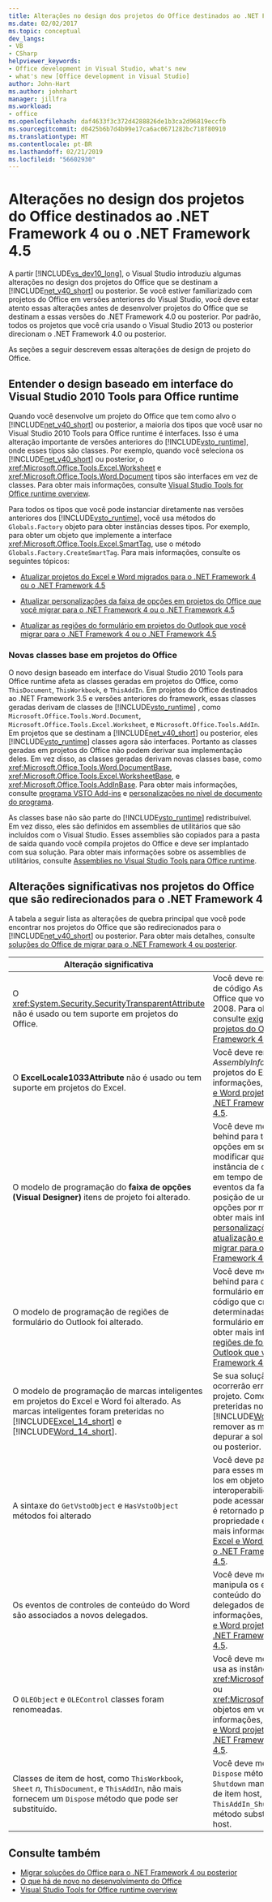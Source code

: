 ```yaml
---
title: Alterações no design dos projetos do Office destinados ao .NET Framework
ms.date: 02/02/2017
ms.topic: conceptual
dev_langs:
- VB
- CSharp
helpviewer_keywords:
- Office development in Visual Studio, what's new
- what's new [Office development in Visual Studio]
author: John-Hart
ms.author: johnhart
manager: jillfra
ms.workload:
- office
ms.openlocfilehash: daf4633f3c372d4288826de1b3ca2d96819eccfb
ms.sourcegitcommit: d0425b6b7d4b99e17ca6ac0671282bc718f80910
ms.translationtype: MT
ms.contentlocale: pt-BR
ms.lasthandoff: 02/21/2019
ms.locfileid: "56602930"
---
```

# <a name="changes-to-the-design-of-office-projects-that-target-the-net-framework-4-or-the-net-framework-45"></a>Alterações no design dos projetos do Office destinados ao .NET Framework 4 ou o .NET Framework 4.5
  A partir [!INCLUDE[vs_dev10_long](../sharepoint/includes/vs-dev10-long-md.md)], o Visual Studio introduziu algumas alterações no design dos projetos do Office que se destinam a [!INCLUDE[net_v40_short](../sharepoint/includes/net-v40-short-md.md)] ou posterior. Se você estiver familiarizado com projetos do Office em versões anteriores do Visual Studio, você deve estar atento essas alterações antes de desenvolver projetos do Office que se destinam a essas versões do .NET Framework 4.0 ou posterior. Por padrão, todos os projetos que você cria usando o Visual Studio 2013 ou posterior direcionam o .NET Framework 4.0 ou posterior.

 As seções a seguir descrevem essas alterações de design de projeto do Office.

## <a name="understand-the-interface-based-design-of-the-visual-studio-2010-tools-for-office-runtime"></a>Entender o design baseado em interface do Visual Studio 2010 Tools para Office runtime
 Quando você desenvolve um projeto do Office que tem como alvo o [!INCLUDE[net_v40_short](../sharepoint/includes/net-v40-short-md.md)] ou posterior, a maioria dos tipos que você usar no Visual Studio 2010 Tools para Office runtime é interfaces. Isso é uma alteração importante de versões anteriores do [!INCLUDE[vsto_runtime](../vsto/includes/vsto-runtime-md.md)], onde esses tipos são classes. Por exemplo, quando você seleciona os [!INCLUDE[net_v40_short](../sharepoint/includes/net-v40-short-md.md)] ou posterior, o <xref:Microsoft.Office.Tools.Excel.Worksheet> e <xref:Microsoft.Office.Tools.Word.Document> tipos são interfaces em vez de classes. Para obter mais informações, consulte [Visual Studio Tools for Office runtime overview](../vsto/visual-studio-tools-for-office-runtime-overview.md).

 Para todos os tipos que você pode instanciar diretamente nas versões anteriores dos [!INCLUDE[vsto_runtime](../vsto/includes/vsto-runtime-md.md)], você usa métodos do `Globals.Factory` objeto para obter instâncias desses tipos. Por exemplo, para obter um objeto que implemente a interface <xref:Microsoft.Office.Tools.Excel.SmartTag>, use o método `Globals.Factory.CreateSmartTag`. Para mais informações, consulte os seguintes tópicos:

-   [Atualizar projetos do Excel e Word migrados para o .NET Framework 4 ou o .NET Framework 4.5](../vsto/updating-excel-and-word-projects-that-you-migrate-to-the-dotnet-framework-4-or-the-dotnet-framework-4-5.md)

-   [Atualizar personalizações da faixa de opções em projetos do Office que você migrar para o .NET Framework 4 ou o .NET Framework 4.5](/visualstudio/vsto/update-ribbon-customizations-in-office-projects-to-migrate-to-dotnet-framework-4-or-4-5)

-   [Atualizar as regiões do formulário em projetos do Outlook que você migrar para o .NET Framework 4 ou o .NET Framework 4.5](../vsto/updating-form-regions-in-outlook-projects-that-you-migrate-to-the-dotnet-framework-4-or-the-dotnet-framework-4-5.md)

### <a name="new-base-classes-in-office-projects"></a>Novas classes base em projetos do Office
 O novo design baseado em interface do Visual Studio 2010 Tools para Office runtime afeta as classes geradas em projetos do Office, como `ThisDocument`, `ThisWorkbook`, e `ThisAddIn`. Em projetos do Office destinados ao .NET Framework 3.5 e versões anteriores do framework, essas classes geradas derivam de classes de [!INCLUDE[vsto_runtime](../vsto/includes/vsto-runtime-md.md)] , como `Microsoft.Office.Tools.Word.Document`, `Microsoft.Office.Tools.Excel.Worksheet`, e `Microsoft.Office.Tools.AddIn`. Em projetos que se destinam a [!INCLUDE[net_v40_short](../sharepoint/includes/net-v40-short-md.md)] ou posterior, eles [!INCLUDE[vsto_runtime](../vsto/includes/vsto-runtime-md.md)] classes agora são interfaces. Portanto as classes geradas em projetos do Office não podem derivar sua implementação deles. Em vez disso, as classes geradas derivam novas classes base, como <xref:Microsoft.Office.Tools.Word.DocumentBase>, <xref:Microsoft.Office.Tools.Excel.WorksheetBase>, e <xref:Microsoft.Office.Tools.AddInBase>. Para obter mais informações, consulte [programa VSTO Add-ins](../vsto/programming-vsto-add-ins.md) e [personalizações no nível de documento do programa](../vsto/programming-document-level-customizations.md).

 As classes base não são parte do [!INCLUDE[vsto_runtime](../vsto/includes/vsto-runtime-md.md)] redistribuível. Em vez disso, eles são definidos em assemblies de utilitários que são incluídos com o Visual Studio. Esses assemblies são copiados para a pasta de saída quando você compila projetos do Office e deve ser implantado com sua solução. Para obter mais informações sobre os assemblies de utilitários, consulte [Assemblies no Visual Studio Tools para Office runtime](../vsto/assemblies-in-the-visual-studio-tools-for-office-runtime.md).

## <a name="breaking-changes-in-office-projects-that-are-retargeted-to-the-net-framework-4"></a>Alterações significativas nos projetos do Office que são redirecionados para o .NET Framework 4
 A tabela a seguir lista as alterações de quebra principal que você pode encontrar nos projetos do Office que são redirecionados para o [!INCLUDE[net_v40_short](../sharepoint/includes/net-v40-short-md.md)] ou posterior. Para obter mais detalhes, consulte [soluções do Office de migrar para o .NET Framework 4 ou posterior](../vsto/migrating-office-solutions-to-the-dotnet-framework-4-or-later.md).

|Alteração significativa|Consequência|
|---------------------|-----------------|
|O <xref:System.Security.SecurityTransparentAttribute> não é usado ou tem suporte em projetos do Office.|Você deve remover esse atributo do arquivo de código AssemblyInfo em projetos do Office que você atualizar do Visual Studio 2008. Para obter mais informações, consulte [exigiu alterações para executar projetos do Office migrados para o .NET Framework 4 ou o .NET Framework 4.5](../vsto/required-changes-to-run-office-projects-that-you-migrate-to-the-dotnet-framework-4-or-the-dotnet-framework-4-5.md).|
|O **ExcelLocale1033Attribute** não é usado ou tem suporte em projetos do Excel.|Você deve remover esse atributo do *AssemblyInfo* arquivo de código em projetos do Excel. Para obter mais informações, consulte [atualização do Excel e Word projetos que você migrar para o .NET Framework 4 ou o .NET Framework 4.5](../vsto/updating-excel-and-word-projects-that-you-migrate-to-the-dotnet-framework-4-or-the-dotnet-framework-4-5.md).|
|O modelo de programação do **faixa de opções (Visual Designer)** itens de projeto foi alterado.|Você deve modificar o arquivo code-behind para todos os itens da faixa de opções em seu projeto. Você também deve modificar qualquer código que cria uma instância de controles da faixa de opções em tempo de execução, manipula os eventos da faixa de opções ou define a posição de um componente de faixa de opções por meio de programação. Para obter mais informações, consulte [personalizações da faixa de opções de atualização em projetos do Office que você migrar para o .NET Framework 4 ou o .NET Framework 4.5](/visualstudio/vsto/update-ribbon-customizations-in-office-projects-to-migrate-to-dotnet-framework-4-or-4-5).|
|O modelo de programação de regiões de formulário do Outlook foi alterado.|Você deve modificar o arquivo code-behind para quaisquer regiões de formulário em seu projeto e qualquer código que cria uma instância de determinadas classes de região de formulário em tempo de execução. Para obter mais informações, consulte [atualizar regiões de formulário em projetos do Outlook que você migrar para o .NET Framework 4 ou o .NET Framework 4.5](../vsto/updating-form-regions-in-outlook-projects-that-you-migrate-to-the-dotnet-framework-4-or-the-dotnet-framework-4-5.md).|
|O modelo de programação de marcas inteligentes em projetos do Excel e Word foi alterado. As marcas inteligentes foram preteridas no [!INCLUDE[Excel_14_short](../vsto/includes/excel-14-short-md.md)] e [!INCLUDE[Word_14_short](../vsto/includes/word-14-short-md.md)].|Se sua solução usar marcas inteligentes, ocorrerão erros quando você compila o projeto. Como as marcas inteligentes foram preteridas no [!INCLUDE[Excel_14_short](../vsto/includes/excel-14-short-md.md)] e [!INCLUDE[Word_14_short](../vsto/includes/word-14-short-md.md)], você deve remover as marcas, antes de testar e depurar a solução em [!INCLUDE[vs_dev12](../vsto/includes/vs-dev12-md.md)] ou posterior.|
|A sintaxe do `GetVstoObject` e `HasVstoObject` métodos foi alterado|Você deve passar o `Globals.Factory` objeto para esses métodos quando você acessá-los em objetos nativos de assemblies de interoperabilidade primários (PIAs), ou você pode acessar esses métodos no objeto que é retornado pelo `Globals.Factory` propriedade em seu projeto. Para obter mais informações, consulte [atualização do Excel e Word projetos que você migrar para o .NET Framework 4 ou o .NET Framework 4.5](../vsto/updating-excel-and-word-projects-that-you-migrate-to-the-dotnet-framework-4-or-the-dotnet-framework-4-5.md).|
|Os eventos de controles de conteúdo do Word são associados a novos delegados.|Você deve modificar qualquer código que manipula os eventos de controles de conteúdo do Word para especificar os delegados de novo. Para obter mais informações, consulte [atualização do Excel e Word projetos que você migrar para o .NET Framework 4 ou o .NET Framework 4.5](../vsto/updating-excel-and-word-projects-that-you-migrate-to-the-dotnet-framework-4-or-the-dotnet-framework-4-5.md).|
|O `OLEObject` e `OLEControl` classes foram renomeadas.|Você deve modificar qualquer código que usa as instâncias dessas classes para usar <xref:Microsoft.Office.Tools.Excel.ControlSite> ou <xref:Microsoft.Office.Tools.Word.ControlSite> objetos em vez disso. Para obter mais informações, consulte [atualização do Excel e Word projetos que você migrar para o .NET Framework 4 ou o .NET Framework 4.5](../vsto/updating-excel-and-word-projects-that-you-migrate-to-the-dotnet-framework-4-or-the-dotnet-framework-4-5.md).|
|Classes de item de host, como `ThisWorkbook`, `Sheet` *n*, `ThisDocument`, e `ThisAddIn`, não mais fornecem um `Dispose` método que pode ser substituído.|Você deve mover qualquer código na `Dispose` método de substituição para o `Shutdown` manipulador de eventos na classe de item host, por exemplo, `ThisAddIn_Shutdown`e remover o `Dispose` método substituir da sua classe de item de host.|

## <a name="see-also"></a>Consulte também
- [Migrar soluções do Office para o .NET Framework 4 ou posterior](../vsto/migrating-office-solutions-to-the-dotnet-framework-4-or-later.md)
- [O que há de novo no desenvolvimento do Office](https://msdn.microsoft.com/library/bf054af2-c896-4723-aa15-6381145b14bb)
- [Visual Studio Tools for Office runtime overview](../vsto/visual-studio-tools-for-office-runtime-overview.md)
